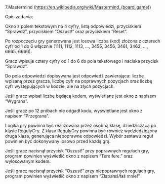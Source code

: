 7.Mastermind (https://en.wikipedia.org/wiki/Mastermind_(board_game))

Opis zadania:

Okno z polem tekstowym na 4 cyfry, listą odpowiedzi, przyciskiem
“Sprawdź”, przyciskiem “Oszust!” oraz przyciskiem “Reset”.


Po rozpoczęciu gry generowana jest losowa liczba (kod) złożona z czterech cyfr od 1
do 6 włącznie (1111, 1112, 1113, ..., 3455, 3456, 3461, 3462, ..., 6665, 6666).


Gracz wpisuje cztery cyfry od 1 do 6 do pola tekstowego i naciska
przycisk “Sprawdź”.


Do pola odpowiedzi dopisywana jest odpowiedź zawierająca: liczbę wpisaną
przez gracza, liczbę cyfr na poprawnych pozycjach oraz liczbę cyfr występujących
w kodzie, ale na złych pozycjach.


Jeśli gracz wpisał liczbę będącą kodem, wyświetlane jest okno z
napisem “Wygrana”.


Jeśli gracz po 12 próbach nie odgadł kodu, wyświetlane jest okno z
napisem “Przegrana”.


Logika gry powinna być realizowana przez osobną klasę, dziedziczącą po klasie
RegulyGry. Z klasy RegulyGry powinna być również wydziedziczona druga
klasa, generująca niepoprawne odpowiedzi. Wybór zestawu reguł powinien być
dokonywany losowo przed każdą grą.


Jeśli gracz nacisnął przycisk “Oszust!” przy poprawnych regułach gry, program
powinien wyświetlić okno z napisem “Tere fere.” oraz wylosowanym kodem.


Jeśli gracz nacisnął przycisk “Oszust!” przy niepoprawnych regułach gry,
program powinien wyświetlić okno z napisem “Złapałeś/łaś mnie!”

